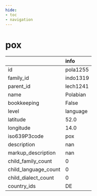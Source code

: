 ```yaml
---
hide:
- toc
- navigation
---
```

# pox
|                      | info     |
|:---------------------|:---------|
| id                   | pola1255 |
| family_id            | indo1319 |
| parent_id            | lech1241 |
| name                 | Polabian |
| bookkeeping          | False    |
| level                | language |
| latitude             | 52.0     |
| longitude            | 14.0     |
| iso639P3code         | pox      |
| description          | nan      |
| markup_description   | nan      |
| child_family_count   | 0        |
| child_language_count | 0        |
| child_dialect_count  | 0        |
| country_ids          | DE       |
